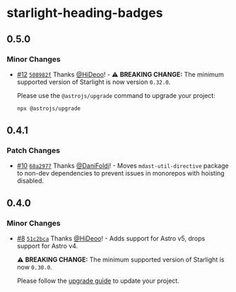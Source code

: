 # starlight-heading-badges

## 0.5.0

### Minor Changes

- [#12](https://github.com/HiDeoo/starlight-heading-badges/pull/12) [`508982f`](https://github.com/HiDeoo/starlight-heading-badges/commit/508982fc5050e700669382f195aaa420a4b59748) Thanks [@HiDeoo](https://github.com/HiDeoo)! - ⚠️ **BREAKING CHANGE:** The minimum supported version of Starlight is now version `0.32.0`.

  Please use the `@astrojs/upgrade` command to upgrade your project:

  ```sh
  npx @astrojs/upgrade
  ```

## 0.4.1

### Patch Changes

- [#10](https://github.com/HiDeoo/starlight-heading-badges/pull/10) [`68a2977`](https://github.com/HiDeoo/starlight-heading-badges/commit/68a29775e0852ade39ae34cb92ba6522a01b2c9d) Thanks [@DaniFoldi](https://github.com/DaniFoldi)! - Moves `mdast-util-directive` package to non-dev dependencies to prevent issues in monorepos with hoisting disabled.

## 0.4.0

### Minor Changes

- [#8](https://github.com/HiDeoo/starlight-heading-badges/pull/8) [`51c2bca`](https://github.com/HiDeoo/starlight-heading-badges/commit/51c2bcad815af8be5d2d93fba8221eba182cd72d) Thanks [@HiDeoo](https://github.com/HiDeoo)! - Adds support for Astro v5, drops support for Astro v4.

  ⚠️ **BREAKING CHANGE:** The minimum supported version of Starlight is now `0.30.0`.

  Please follow the [upgrade guide](https://github.com/withastro/starlight/releases/tag/%40astrojs/starlight%400.30.0) to update your project.
